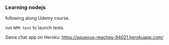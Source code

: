 ### Learning nodejs ###

following along Udemy course.

run `NPM test` to launch tests.

Same chat app on Heroku: https://aqueous-reaches-94021.herokuapp.com/
